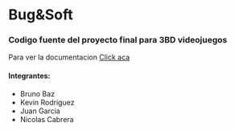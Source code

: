 # Bug&Soft

### Codigo fuente del proyecto final para 3BD videojuegos

Para ver la documentacion [Click aca](https://bugnsoft.github.io/)

#### Integrantes:
- Bruno Baz
- Kevin Rodriguez
- Juan Garcia
- Nicolas Cabrera
